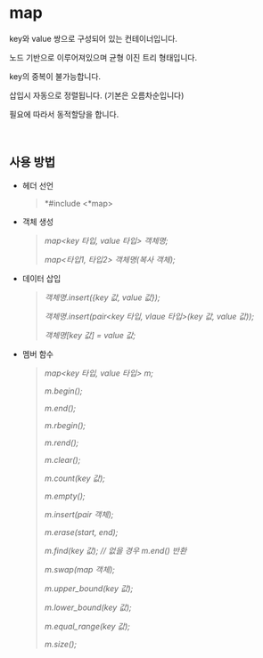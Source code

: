 # map

key와 value 쌍으로 구성되어 있는 컨테이너입니다.

노드 기반으로 이루어져있으며 균형 이진 트리 형태입니다.

key의 중복이 불가능합니다.

삽입시 자동으로 정렬됩니다. (기본은 오름차순입니다)

필요에 따라서 동적할당을 합니다.

<br>

## 사용 방법

* 헤더 선언

  > *#include \<*map>

* 객체 생성

  > *map\<key 타입, value 타입> 객체명;*
  >
  > *map<타입1, 타입2> 객체명(복사 객체);*

* 데이터 삽입

  > *객체명.insert({key 값, value 값});*
  >
  > *객체명.insert(pair\<key 타입, vlaue 타입>(key 값, value 값));*
  >
  > *객체명[key 값] = value 값;* 

* 멤버 함수

  > *map<key 타입, value 타입> m;*
  >
  > *m.begin();*
  >
  > *m.end();*
  >
  > *m.rbegin();*
  >
  > *m.rend();*
  >
  > *m.clear();*
  >
  > *m.count(key 값);*
  >
  > *m.empty();*
  >
  > *m.insert(pair 객체);*
  >
  > *m.erase(start, end);*
  >
  > *m.find(key 값);	// 없을 경우 m.end() 반환*
  >
  > *m.swap(map 객체);*
  >
  > *m.upper_bound(key 값);*
  >
  > *m.lower_bound(key 값);*
  >
  > *m.equal_range(key 값);*
  >
  > *m.size();*

